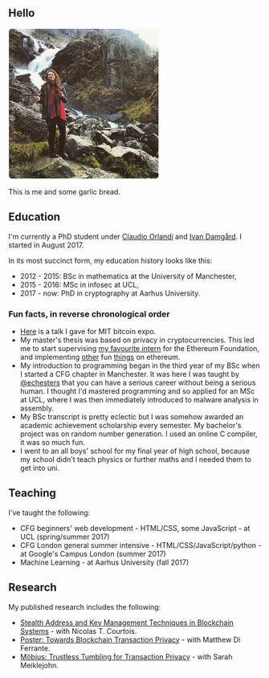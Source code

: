 ## Hello

<img src="/garlicbread.jpg" width="300">

This is me and some garlic bread.

## Education

I'm currently a PhD student under [Claudio Orlandi](http://www.cs.au.dk/~orlandi/) and [Ivan Damgård](http://www.daimi.au.dk/~ivan/). I started in August 2017.

In its most succinct form, my education history looks like this:
- 2012 - 2015: BSc in mathematics at the University of Manchester,
- 2015 - 2016: MSc in infosec at UCL,
- 2017 - now: PhD in cryptography at Aarhus University.

### Fun facts, in reverse chronological order

- [Here](https://www.youtube.com/watch?v=ZmVzRmBVzWk&t=17423s) is a talk I gave for MIT bitcoin expo.
- My master's thesis was based on privacy in cryptocurrencies. This led me to start 
supervising [my favourite intern](https://github.com/jakegsy/) for the Ethereum Foundation, and implementing 
[other](https://github.com/rmercer93/p2prng) fun [things](https://github.com/rmercer93/BLS2)
on ethereum.
- My introduction to programming began in the third year of my BSc when I started a CFG chapter in Manchester. It
was here I was taught by [@echesters](https://twitter.com/echesters) that you can have a serious career without being a serious human. I thought I'd mastered programming and so applied for an MSc at UCL, where I was then immediately introduced to malware analysis in assembly.
- My BSc transcript is pretty eclectic but I was somehow awarded an academic achievement scholarship every semester. My 
bachelor's project was on random number generation. I used an online C compiler, it was so much fun.
- I went to an all boys' school for my final year of high school, because my school didn't teach physics or 
further maths and I needed them to get into uni.

## Teaching

I've taught the following:
- CFG beginners' web development - HTML/CSS, some JavaScript - at UCL (spring/summer 2017)
- CFG London general summer intensive - HTML/CSS/JavaScript/python - at Google's Campus London (summer 2017)
- Machine Learning - at Aarhus University (fall 2017)

## Research

My published research includes the following:
- [Stealth Address and Key Management Techniques in Blockchain Systems](http://www.scitepress.org/DigitalLibrary/Link.aspx?doi=10.5220/0006270005590566) -  with Nicolas T. Courtois.
- [Poster: Towards Blockchain Transaction Privacy](https://www.clearmatics.com/wp-content/uploads/2017/06/IEEE-Presentation.pdf) - with Matthew Di Ferrante.
- [Möbius: Trustless Tumbling for Transaction Privacy](https://eprint.iacr.org/2017/881) - with Sarah Meiklejohn.

